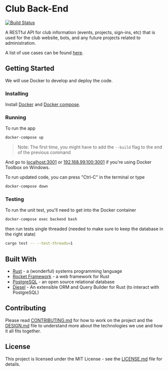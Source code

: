 # Club Back-End

[![Build Status](https://travis-ci.com/ufosc/club-back-end.svg?branch=dev)](https://travis-ci.com/ufosc/club-back-end)

A RESTful API for club information (events, projects, sign-ins, etc) that is used for the club website, bots, and any future projects related to administration.

A list of use cases can be found [here](https://github.com/ufosc/club-back-end/issues/2).

## Getting Started

We will use Docker to develop and deploy the code.

### Installing

Install [Docker](https://docs.docker.com/install/linux/docker-ce/ubuntu/) and [Docker compose](https://docs.docker.com/compose/install/).

### Running

To run the app

```bash
docker-compose up
```

> Note: The first time, you might have to add the `--build` flag to the end of the previous command

And go to [localhost:3001](http://localhost:3001/) or [192.168.99.100:3001](http://192.168.99.100:3001) if you're using Docker Toolbox on Windows.

To run updated code, you can press "Ctrl-C" in the terminal or type

```bash
docker-compose down
```

### Testing

To run the unit test, you'll need to get into the Docker container

```bash
docker-compose exec backend bash
```

then run tests single threaded (needed to make sure to keep the database in the right state)

```bash
cargo test -- --test-threads=1
```

<!-- ## Deployment

**Additional steps to deploy and run the project** -->

## Built With

- [Rust](https://github.com/ufosc/club-resources/tree/master/rust) - a (wonderful) systems programming language
- [Rocket Framework](https://rocket.rs/) - a web framework for Rust
- [PostgreSQL](https://www.postgresql.org/) - an open source relational database
- [Diesel](http://diesel.rs/) - An extensible ORM and Query Builder for Rust (to interact with PostgreSQL)

## Contributing

Please read [CONTRIBUTING.md](CONTRIBUTING.md) for how to work on the project and the [DESIGN.md](docs/DESIGN.md) file to understand more about the technologies we use and how it all fits together.

## License

This project is licensed under the MIT License - see the [LICENSE.md](LICENSE.md) file for details.
